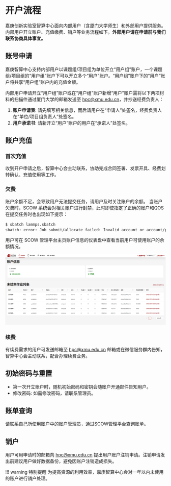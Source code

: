 # 开户流程

嘉庚创新实验室智算中心面向内部用户（含厦门大学师生）和外部用户提供服务。
内部用户开立账户、充值缴费、销户等业务流程如下。**外部用户请在申请前与我们联系协商具体事宜。**

## 账号申请

嘉庚智算中心支持内部用户以课题组/项目组为单位开立“用户组”账户，一个课题组/项目组的“用户组”账户下可以开立多个“用户”账户。“用户组”账户下的“用户”账户将共享“用户组”账户内的充值金额。

内部用户申请开立“用户组”账户或在“用户组”账户新增“用户”账户需将以下两项材料的扫描件通过厦门大学的邮箱发送至 [hpc@xmu.edu.cn](mailto:hpc@xmu.edu.cn)，并抄送经费负责人：

1. **账户申请表**: 请先填写相关信息，而后请用户在“申请人”处签名，经费负责人在“单位/项目组负责人”处签名。
2. **用户承诺书**: 请新开立“用户”账户的用户在“承诺人”处签名。

## 账户充值

### 首次充值

收到开户申请之后，智算中心会主动联系，协助完成合同签署、发票开具、经费划转确认、充值使用等工作。

### 欠费

账户余额不足，会导致用户无法提交任务，请用户及时关注账户的余额。
当账户欠费时，SCOW 系统会对相关账户进行封禁，此时即使指定了正确的账户和QOS在提交任务时也出现如下提示：

```bash
$ sbatch lammps.sbatch
sbatch: error: Job submit/allocate failed: Invalid account or account/partition combination specified
```

用户可在 SCOW 管理平台主页账户信息的仪表盘中查看当前用户可使用账户的余额情况。

![余额情况](../_images/scow/image17.png)

### 续费

有续费需求的用户可发送邮箱至 [hpc@xmu.edu.cn](mailto:hpc@xmu.edu.cn) 邮箱或在微信服务群内告知，智算中心会主动联系，配合办理续费业务。

## 初始密码与重置

- 第一次开立账户时，随机初始密码和密钥会随账户开通邮件告知用户。
- 修改密码: 如需修改密码，请联系管理员。

## 账单查询

请联系自己所使用账户中的账户管理员，通过SCOW管理平台查询账单。

## 销户

用户可用申请时的邮箱向 [hpc@xmu.edu.cn](mailto:hpc@xmu.edu.cn) 提出用户账户注销申请。注销申请发出前建议用户做好数据备份，避免因账户注销造成损失。

!!! warning 特别提醒
    为提高资源的利用效率，嘉庚智算中心会对一年以内未使用的账户进行销户处理。
